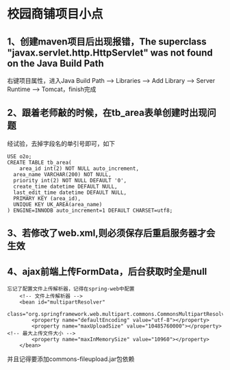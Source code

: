 # 校园商铺项目小点

## 1、创建maven项目后出现报错，The superclass "javax.servlet.http.HttpServlet" was not found on the Java Build Path
右键项目属性，进入Java Build Path --> Libraries --> Add Library --> Server Runtime --> Tomcat，finish完成

## 2、跟着老师敲的时候，在tb_area表单创建时出现问题
经试验，去掉字段名的单引号即可，如下
```
USE o2o;
CREATE TABLE tb_area(
	area_id int(2) NOT NULL auto_increment,
  area_name VARCHAR(200) NOT NULL,
  priority int(2) NOT NULL DEFAULT '0',
  create_time datetime DEFAULT NULL,
  last_edit_time datetime DEFAULT NULL,
  PRIMARY KEY (area_id),
  UNIQUE KEY UK_AREA(area_name)
) ENGINE=INNODB auto_increment=1 DEFAULT CHARSET=utf8;
```

## 3、若修改了web.xml,则必须保存后重启服务器才会生效

## 4、ajax前端上传FormData，后台获取时全是null
```
忘记了配置文件上传解析器，记得在spring-web中配置
	<!-- 文件上传解析器 -->
	<bean id="multipartResolver"
		class="org.springframework.web.multipart.commons.CommonsMultipartResolver">
		<property name="defaultEncoding" value="utf-8"></property>
		<property name="maxUploadSize" value="10485760000"></property><!-- 最大上传文件大小 -->
		<property name="maxInMemorySize" value="10960"></property>
	</bean>
```
并且记得要添加commons-fileupload.jar包依赖

